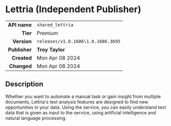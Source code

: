 # Lettria (Independent Publisher)
| | |
|-:|-|
|**API name**|`shared_lettria`|
|**Tier**|Premium|
|**Version**|`releases/v1.0.1686\1.0.1686.3695`|
|**Publisher**|**Troy Taylor**|
|**Created**|Mon Apr 08 2024|
|**Changed**|Mon Apr 08 2024|

## Description
Whether you want to automate a manual task or gain insight from multiple documents, Lettria's text analysis features are designed to find new opportunities in your data. Using the service, you can easily understand text data that is given as input to the service, using artificial intelligence and natural language processing.
